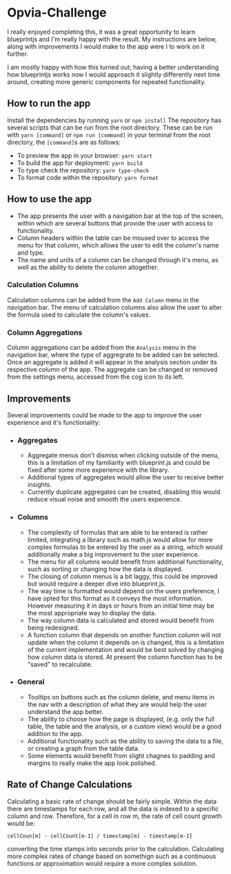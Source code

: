 # Opvia-Challenge

I really enjoyed completing this, it was a great opportunity to learn blueprintjs and I'm really happy with the result. My instructions are below, along with improvements I would make to the app were I to work on it further.

I am mostly happy with how this turned out; having a better understanding how blueprintjs works now I would approach it slightly differently next time around, creating more generic components for repeated functionality.

## How to run the app

Install the dependencies by running `yarn` or `npm install`
The repository has several scripts that can be run from the root directory. These can be run with `yarn [command]` or `npm run [command]` in your terminal from the root directory, the `[command]`s are as follows:

-   To preview the app in your browser: `yarn start`
-   To build the app for deployment: `yarn build`
-   To type check the repository: `yarn type-check`
-   To format code within the repository: `yarn format`

## How to use the app

-   The app presents the user with a navigation bar at the top of the screen, within which are several buttons that provide the user with access to functionality.
-   Column headers within the table can be moused over to access the menu for that column, which allows the user to edit the column's name and type.
-   The name and units of a column can be changed through it's menu, as well as the ability to delete the column altogether.

### Calculation Columns

Calculation columns can be added from the `Add Column` menu in the navigation bar. The menu of calculation columns also allow the user to alter the formula used to calculate the column's values.

### Column Aggregations

Column aggregations can be added from the `Analysis` menu in the navigation bar, where the type of aggregrate to be added can be selected. Once an aggregate is added it will appear in the analysis section under its respective column of the app. The aggregate can be changed or removed from the settings menu, accessed from the cog icon to its left.

## Improvements

Several improvements could be made to the app to improve the user experience and it's functionality:

-   ### Aggregates

    -   Aggregate menus don't dismiss when clicking outside of the menu, this is a limitation of my familiarity with blueprint.js and could be fixed after some more experience with the library.
    -   Additional types of aggregates would allow the user to receive better insights.
    -   Currently duplicate aggregates can be created, disabling this would reduce visual noise and smooth the users experience.

-   ### Columns

    -   The complexity of formulas that are able to be entered is rather limited, integrating a library such as math.js would allow for more complex formulas to be entered by the user as a string, which would additionally make a big improvement to the user experience.
    -   The menu for all columns would benefit from additional functionality, such as sorting or changing how the data is displayed.
    -   The closing of column menus is a bit laggy, this could be improved but would require a deeper dive into blueprint.js.
    -   The way time is formatted would depend on the users preference, I have opted for this format as it conveys the most information. However measuring it in days or hours from an initial time may be the most appropriate way to display the data.
    -   The way column data is calculated and stored would benefit from being redesigned.
    -   A function column that depends on another function column will not update when the column it depends on is changed, this is a limitation of the current implementation and would be best solved by changing how column data is stored. At present the column function has to be "saved" to recalculate.

-   ### General
    -   Tooltips on buttons such as the column delete, and menu items in the nav with a description of what they are would help the user understand the app better.
    -   The ability to choose how the page is displayed, (e.g. only the full table, the table and the analysis, or a custom view) would be a good addition to the app.
    -   Additional functionality such as the ability to saving the data to a file, or creating a graph from the table data.
    -   Some elements would benefit from slight chagnes to padding and margins to really make the app look polished.

## Rate of Change Calculations

Calculating a basic rate of change should be fairly simple. Within the data there are timestamps for each row, and all the data is indexed to a specific column and row. Therefore, for a cell in row m, the rate of cell count growth would be:

`cellCoun[m] - cellCount[m-1] / timestamp[m] - timestamp[m-1]`

converting the time stamps into seconds prior to the calculation. Calculating more complex rates of change based on somethign such as a continuous functions or approximation would require a more complex solution.
